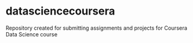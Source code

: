 datasciencecoursera
===================

Repository created for submitting assignments and projects for Coursera Data Science course
